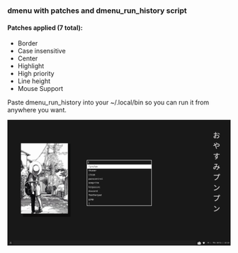 ### dmenu with patches and dmenu_run_history script

#### Patches applied (7 total):

- Border
- Case insensitive
- Center
- Highlight
- High priority
- Line height
- Mouse Support

Paste dmenu_run_history into your ~/.local/bin so you can run it from anywhere you want.

![](2022-11-10-121305_1366x768_scrot.png)
